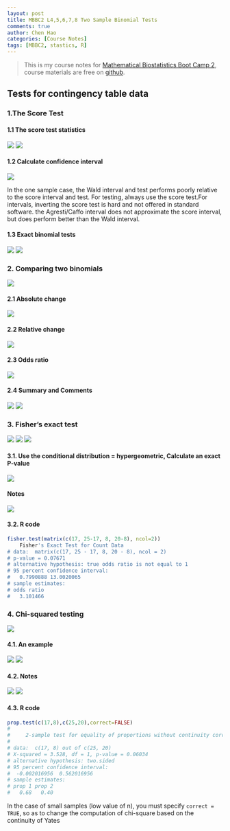 ```yaml
---
layout: post
title: MBBC2 L4,5,6,7,8 Two Sample Binomial Tests
comments: true
author: Chen Hao
categories: [Course Notes]
tags: [MBBC2, stastics, R]
---
```




>This is my course notes for [Mathematical Biostatistics Boot Camp 2](https://www.coursera.org/learn/biostatistics-2/home/welcome), course materials are free on [github](https://github.com/bcaffo/MathematicsBiostatisticsBootCamp2).

## Tests for contingency table data

### 1.The Score Test

#### 1.1 The score test statistics

![](/images/MBBC2_L456/1.png)
![](/images/MBBC2_L456/2.png)

#### 1.2 Calculate confidence interval

![](/images/MBBC2_L456/3.png)

In the one sample case, the Wald interval and test performs poorly relative to the score interval and test. For testing, always use the score test.For intervals, inverting the score test is hard and not offered in standard software. the Agresti/Caffo interval does not approximate the score interval, but does perform better than the Wald interval.

#### 1.3 Exact binomial tests
![](/images/MBBC2_L456/3_1.png)
![](/images/MBBC2_L456/3_2.png)

### 2. Comparing two binomials 

![](/images/MBBC2_L456/4.png)

#### 2.1 Absolute change

![](/images/MBBC2_L456/5.png)

#### 2.2 Relative change

![](/images/MBBC2_L456/6.png)

#### 2.3 Odds ratio

![](/images/MBBC2_L456/7.png)

#### 2.4 Summary and Comments

![](/images/MBBC2_L456/8.png)
![](/images/MBBC2_L456/9.png)


### 3. Fisher’s exact test

![](/images/MBBC2_L456/10.png)
![](/images/MBBC2_L456/11.png)
![](/images/MBBC2_L456/12.png)

#### 3.1. Use the conditional distribution = hypergeometric, Calculate an exact P-value
![](/images/MBBC2_L456/13.png)

#### Notes
![](/images/MBBC2_L456/14.png)

#### 3.2. R code

```R
fisher.test(matrix(c(17, 25-17, 8, 20-8), ncol=2))
    Fisher's Exact Test for Count Data
# data:  matrix(c(17, 25 - 17, 8, 20 - 8), ncol = 2)
# p-value = 0.07671
# alternative hypothesis: true odds ratio is not equal to 1
# 95 percent confidence interval:
#   0.7990888 13.0020065
# sample estimates:
# odds ratio 
#   3.101466 
```

### 4. Chi-squared testing

![](/images/MBBC2_L456/15.png)

#### 4.1. An example
![](/images/MBBC2_L456/16.png)
![](/images/MBBC2_L456/17.png)

#### 4.2. Notes
![](/images/MBBC2_L456/18.png)
![](/images/MBBC2_L456/19.png)

#### 4.3. R code

```R
prop.test(c(17,8),c(25,20),correct=FALSE)
# 
#     2-sample test for equality of proportions without continuity correction
# 
# data:  c(17, 8) out of c(25, 20)
# X-squared = 3.528, df = 1, p-value = 0.06034
# alternative hypothesis: two.sided
# 95 percent confidence interval:
#  -0.002016956  0.562016956
# sample estimates:
# prop 1 prop 2 
#   0.68   0.40 
```

In the case of small samples (low value of n), you must specify `correct = TRUE`, so as to change the computation of chi-square based on the continuity of Yates





